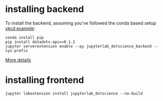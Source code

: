 # installing backend

To install the backend, assuming you've followed the conda based setup [xkcd example](http://jupyterlab.readthedocs.io/en/stable/developer/xkcd_extension_tutorial.html):
```
conda install pip
pip install datadots-api==0.1.2
jupyter serverextension enable --py jupyterlab_dotscience_backend --sys-prefix
```

[More details](http://jupyter-notebook.readthedocs.io/en/stable/examples/Notebook/Distributing%20Jupyter%20Extensions%20as%20Python%20Packages.html#Enable-a-Server-Extension)

# installing frontend
```
jupyter labextension install jupyterlab_dotscience --no-build
```

